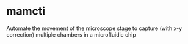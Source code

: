 # mamcti
Automate the movement of the microscope stage to capture (with x-y correction) multiple chambers in a microfluidic chip
